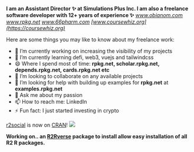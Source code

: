 __I am an Assistant Director ✨ at Simulations Plus Inc. I am also a freelance software developer with 12+ years of experience ✨__
_www.obianom.com_ _www.rpkg.net_ _www.66pharm.com_ _[www.coursewhiz.org](https://coursewhiz.org)_

Here are some things you may like to know about my freelance work:

- 🔭 I’m currently working on increasing the visibility of my projects 
- 🌱 I’m currently learning defi, web3, vuejs and tailwindcss
- 😄 Where I spend most of time: __rpkg.net, scholar.rpkg.net, depends.rpkg.net, cards.rpkg.net etc__
- 👯 I’m looking to collaborate on any available projects
- 🤔 I’m looking for help with building up examples for __rpkg.net__ at __examples.rpkg.net__
- 💬 Ask me about my passion
- 📫 How to reach me: LinkedIn
- ⚡ Fun fact: I just started investing in crypto

[r2social](https://github.com/oobianom/r2social) is now on [CRAN](https://cran.rstudio.com/web/packages/r2social/index.html)!
![](https://r2social.obi.obianom.com/r2social2.gif)

__Working on.. an [R2Rverse](https://github.com/oobianom/R2Rverse) package to install allow easy installation of all R2 R packages.__
